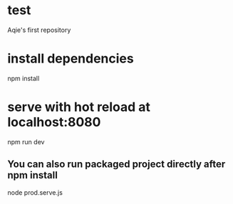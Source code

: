 # test
Aqie's first repository
# install dependencies
npm install

# serve with hot reload at localhost:8080
npm run dev

## You can also run packaged project directly after npm install
node prod.serve.js

